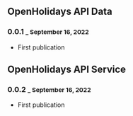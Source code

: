 ## OpenHolidays API Data

### 0.0.1 <small>_ September 16, 2022</small>

- First publication

## OpenHolidays API Service

### 0.0.2 <small>_ September 16, 2022</small>

- First publication